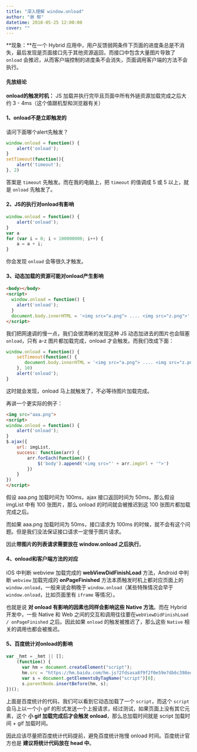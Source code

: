```yaml
---
title: "深入理解 window.onload"
author: "谢 郁"
datetime: 2018-05-25 12:00:00
cover: ""
---
```


**现象：**在一个 Hybrid 应用中，用户反馈弱网条件下页面的进度条总是不消失，最后发现是页面接口先于其他资源返回，而接口中包含大量图片导致了 `onload` 会推迟，从而客户端控制的进度条不会消失，页面调用客户端的方法不会执行。

#### 先放结论

**onload的触发时机：** JS 加载并执行完毕且页面中所有外链资源加载完成之后大约 3 - 4ms（这个值跟机型和浏览器有关）

#### 1、onload不是立即触发的

请问下面哪个alert先触发？

```javascript
window.onload = function() {
    alert('onload');
}
setTimeout(function(){
    alert('timeout');
}, 2)
```

答案是 `timeout` 先触发。而在我的电脑上，把 `timeout` 的值调成 5 或 5 以上，就是 `onload` 先触发了。

#### 2、JS的执行对onload有影响

```js
window.onload = function() {
    alert('onload');
}
var a
for (var i = 0; i < 100000000; i++) {
    a = a + i;
}
```

你会发现 `onload` 会等很久才触发。

#### 3、动态加载的资源可能对onload产生影响

```html
<body></body>
<script>
  window.onload = function() {
    alert('onload');
  }
  document.body.innerHTML = '<img src="a.png"> .... <img src="z.png">';
</script>
```

我们把网速调的慢一点，我们会很清晰的发现这种 JS 动态加进去的图片也会阻塞 `onload`，只有 a-z 图片都加载完成，onload 才会触发。而我们改成下面：
```js
window.onload = function() {
    setTimeout(function() {
       document.body.innerHTML = '<img src="a.png"> .... <img src="z.png">';
    }, 10)
    alert('onload');
}
```
这时就会发现，onload 马上就触发了，不必等待图片加载完成。

再讲一个更实际的例子：
```html
<img src="aaa.png">
<script>
window.onload = function() {
    alert('onload');
}
$.ajax({
    url: imgList,
  	success: function(arr) {
        arr.forEach(function() {
            $('body').append('<img src="' + arr.imgUrl + '">')
        })
    }
})
</script>
```

假设 aaa.png 加载时间为 100ms，ajax 接口返回时间为 50ms，那么假设 imgList 中有 100 张图片，那么 onload 的时间就会被推迟到这 100 张图片都加载完成之后。

而如果 aaa.png 加载时间为 50ms，接口请求为 100ms 的时候，就不会有这个问题。但是我们没法保证接口请求一定慢于图片请求。

因此**带图片的列表请求需要放在 window.onload 之后执行**。

#### 4、onload和客户端方法的对应

iOS 中判断 webview 加载完成的 **webViewDidFinishLoad** 方法，Android 中判断 `webview` 加载完成的 **onPageFinished** 方法本质触发时机上都对应页面上的 `window.onload`，一般来说会稍晚于 `window.onload`（某些特殊情况会早于 `window.onload`，比如页面里有 `iframe` 等情况）。

也就是说 **对 onload 有影响的因素也同样会影响这些 Native 方法**。而在 Hybrid 开发中，一些 Native 和 Web 之间的交互和调用往往要在`webViewDidFinishLoad / onPageFinished` 之后。因此如果 `onload` 的触发被推迟了，那么这些 `Native` 相关的调用也都会被推迟。



#### 5、百度统计对onload的影响

```js
var _hmt = _hmt || [];
    (function() {
      var hm = document.createElement("script");
      hm.src = "https://hm.baidu.com/hm.js?2fdsasa8f9f2f0e59e7db6c398edfbfcb1f";
      var s = document.getElementsByTagName("script")[0];
      s.parentNode.insertBefore(hm, s);
})();
```

上面是百度统计的代码，我们可以看到它动态加载了一个 `script`，而这个 `script` 会马上以一个小 gif 的形式发送一个上报请求，经过测试，如果页面上没有其它元素，这个 **小 gif 加载完成后才会触发 onload**，那么总加载时间就是 script 加载时间 + gif 加载时间。

因此应该尽量把百度统计代码提前，避免百度统计拖慢 onload 时间。百度统计官方也是 **建议将统计代码放在 head 中**。